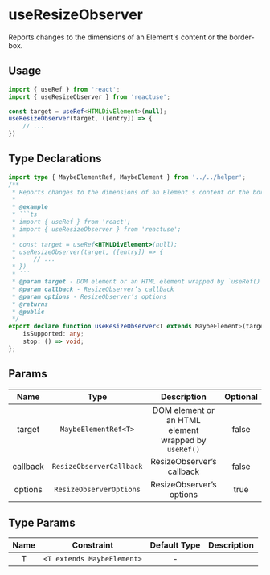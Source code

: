 # useResizeObserver
Reports changes to the dimensions of an Element's content or the border-box.
## Usage
```ts
import { useRef } from 'react';
import { useResizeObserver } from 'reactuse';

const target = useRef<HTMLDivElement>(null);
useResizeObserver(target, ([entry]) => {
    // ...
})
```
## Type Declarations
```ts
import type { MaybeElementRef, MaybeElement } from '../../helper';
/**
 * Reports changes to the dimensions of an Element's content or the border-box.
 *
 * @example
 * ```ts
 * import { useRef } from 'react';
 * import { useResizeObserver } from 'reactuse';
 *
 * const target = useRef<HTMLDivElement>(null);
 * useResizeObserver(target, ([entry]) => {
 *     // ...
 * })
 * ```
 * @param target - DOM element or an HTML element wrapped by `useRef()`
 * @param callback - ResizeObserver’s callback
 * @param options - ResizeObserver’s options
 * @returns
 * @public
 */
export declare function useResizeObserver<T extends MaybeElement>(target: MaybeElementRef<T>, callback: ResizeObserverCallback, options?: ResizeObserverOptions): {
    isSupported: any;
    stop: () => void;
};
```
## Params
| Name | Type | Description | Optional |
| :---: | :---: | :---: | :---: |
| target | `MaybeElementRef<T>` | DOM element or an HTML element wrapped by `useRef()` | false |
| callback | `ResizeObserverCallback` | ResizeObserver’s callback | false |
| options | `ResizeObserverOptions` | ResizeObserver’s options | true |
## Type Params
| Name | Constraint | Default Type | Description |
| :---: | :---: | :---: | :---: |
| T | `<T extends MaybeElement>` | -  |  |